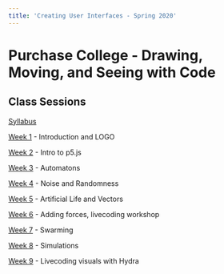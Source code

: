 ```yaml
---
title: 'Creating User Interfaces - Spring 2020'
---
```


Purchase College - Drawing, Moving, and Seeing with Code
========================================================

Class Sessions
--------------

[Syllabus](syllabus/)

[Week 1](week1/) - Introduction and LOGO

[Week 2](week2/) - Intro to p5.js

[Week 3](week3/) - Automatons

[Week 4](week4/) - Noise and Randomness

[Week 5](week5/) - Artificial Life and Vectors

[Week 6](week6/) - Adding forces, livecoding workshop

[Week 7](week7/) - Swarming

[Week 8](week8/) - Simulations

[Week 9](week9/) - Livecoding visuals with Hydra
